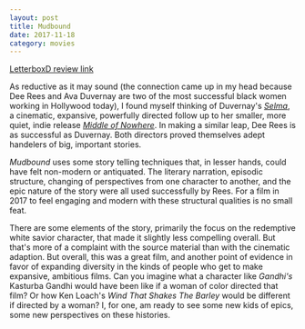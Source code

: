 ```yaml
---
layout: post
title: Mudbound
date: 2017-11-18
category: movies
---
```

 
[LetterboxD review link](https://letterboxd.com/samarthbhaskar/film/mudbound/)

As reductive as it may sound (the connection came up in my head because Dee Rees and Ava Duvernay are two of the most successful black women working in Hollywood today), I found myself thinking of Duvernay's <em><a href="https://letterboxd.com/samarthbhaskar/film/selma/">Selma</a></em>, a cinematic, expansive, powerfully directed follow up to her smaller, more quiet, indie release <em><a href="https://letterboxd.com/samarthbhaskar/film/middle-of-nowhere-2012/">Middle of Nowhere</a></em>. In making a similar leap, Dee Rees is as successful as Duvernay. Both directors proved themselves adept handelers of big, important stories. 

<em>Mudbound</em> uses some story telling techniques that, in lesser hands, could have felt non-modern or antiquated. The literary narration, episodic structure, changing of perspectives from one character to another, and the epic nature of the story were all used successfully by Rees. For a film in 2017 to feel engaging and modern with these structural qualities is no small feat.

There are some elements of the story, primarily the focus on the redemptive white savior character, that made it slightly less compelling overall. But that's more of a complaint with the source material than with the cinematic adaption. But overall, this was a great film, and another point of evidence in favor of expanding diversity in the kinds of people who get to make expansive, ambitious films. Can you imagine what a character like <em>Gandhi's</em> Kasturba Gandhi would have been like if a woman of color directed that film? Or how Ken Loach's <em>Wind That Shakes The Barley</em> would be different if directed by a woman? I, for one, am ready to see some new kids of epics, some new perspectives on these histories. 